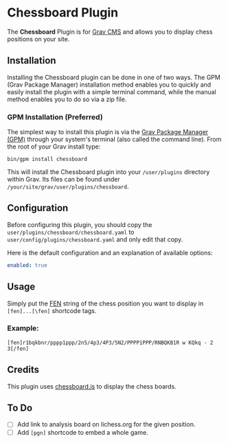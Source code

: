 # Chessboard Plugin

The **Chessboard** Plugin is for [Grav CMS](http://github.com/getgrav/grav) and allows you to display chess positions on your site.

## Installation

Installing the Chessboard plugin can be done in one of two ways. The GPM (Grav Package Manager) installation method enables you to quickly and easily install the plugin with a simple terminal command, while the manual method enables you to do so via a zip file.

### GPM Installation (Preferred)

The simplest way to install this plugin is via the [Grav Package Manager (GPM)](http://learn.getgrav.org/advanced/grav-gpm) through your system's terminal (also called the command line).  From the root of your Grav install type:

    bin/gpm install chessboard

This will install the Chessboard plugin into your `/user/plugins` directory within Grav. Its files can be found under `/your/site/grav/user/plugins/chessboard`.

## Configuration

Before configuring this plugin, you should copy the `user/plugins/chessboard/chessboard.yaml` to `user/config/plugins/chessboard.yaml` and only edit that copy.

Here is the default configuration and an explanation of available options:

```yaml
enabled: true
```

## Usage

Simply put the [FEN](https://en.wikipedia.org/wiki/Forsyth%E2%80%93Edwards_Notation) string of the chess position you want to display in `[fen]...[\fen]` shortcode tags.

### Example:
```
[fen]r1bqkbnr/pppp1ppp/2n5/4p3/4P3/5N2/PPPP1PPP/RNBQKB1R w KQkq - 2 3[/fen]
```

## Credits

This plugin uses [chessboard.js](http://chessboardjs.com/) to display the chess boards.

## To Do

- [ ] Add link to analysis board on lichess.org for the given position.
- [ ] Add `[pgn]` shortcode to embed a whole game.
